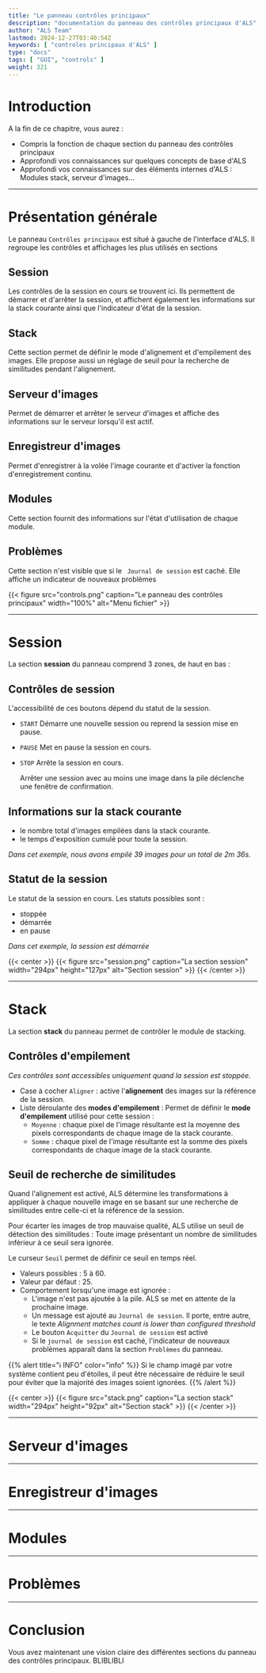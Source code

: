 ```yaml
---
title: "Le panneau contrôles principaux"
description: "documentation du panneau des contrôles principaux d'ALS"
author: "ALS Team"
lastmod: 2024-12-27T03:40:54Z
keywords: [ "controles principaux d'ALS" ]
type: "docs"
tags: [ "GUI", "controls" ]
weight: 321
---
```


# Introduction

A la fin de ce chapitre, vous aurez :

- Compris la fonction de chaque section du panneau des contrôles principaux
- Approfondi vos connaissances sur quelques concepts de base d'ALS
- Approfondi vos connaissances sur des éléments internes d'ALS : Modules stack, serveur d'images...

---

# Présentation générale

Le panneau `Contrôles principaux` est situé à gauche de l'interface d'ALS. Il regroupe les contrôles et affichages
les plus utilisés en sections

<div class="row">
  <div class="col-md-8">

## Session

Les contrôles de la session en cours se trouvent ici. Ils permettent de démarrer et d'arrêter la session, et affichent
également les informations sur la stack courante ainsi que l'indicateur d'état de la session.

## Stack

Cette section permet de définir le mode d'alignement et d'empilement des images. Elle propose aussi un réglage de seuil
pour la recherche de similitudes pendant l'alignement.

## Serveur d'images

Permet de démarrer et arrêter le serveur d'images et affiche des informations sur le serveur lorsqu'il est actif.

## Enregistreur d'images

Permet d'enregistrer à la volée l'image courante et d'activer la fonction d'enregistrement continu.

## Modules

Cette section fournit des informations sur l'état d'utilisation de chaque module.

## Problèmes

Cette section n'est visible que si le ` Journal de session` est caché. Elle affiche un indicateur de nouveaux problèmes

  </div>
  <div class="col-md-4 d-flex align-items-center justify-content-center">
    {{< figure src="controls.png" caption="Le panneau des contrôles principaux" width="100%" alt="Menu fichier" >}}
  </div>
</div>

--- 

# Session

La section **session** du panneau comprend 3 zones, de haut en bas :

<div class="row">
<div class="col-md-8">

## Contrôles de session

L'accessibilité de ces boutons dépend du statut de la session.

- `START` Démarre une nouvelle session ou reprend la session mise en pause.
- `PAUSE` Met en pause la session en cours.
- `STOP` Arrête la session en cours.

  Arrêter une session avec au moins une image dans la pile déclenche une fenêtre de confirmation.

## Informations sur la stack courante

- le nombre total d'images empilées dans la stack courante.
- le temps d'exposition cumulé pour toute la session.

_Dans cet exemple, nous avons empilé 39 images pour un total de 2m 36s._

## Statut de la session

Le statut de la session en cours. Les statuts possibles sont :

- stoppée
- démarrée
- en pause

_Dans cet exemple, la session est démarrée_

</div>
<div class="col-md-4 d-flex align-items-center justify-content-center">
{{< center >}}
{{< figure src="session.png"
caption="La section session"
width="294px"
height="127px"
alt="Section session" >}}
{{< /center >}}

</div>
</div>

---

# Stack

La section **stack** du panneau permet de contrôler le module de stacking.

<div class="row">
<div class="col-md-8">

## Contrôles d'empilement

_Ces contrôles sont accessibles uniquement quand la session est stoppée._

- Case à cocher `Aligner` : active l'**alignement** des images sur la référence de la session.
- Liste déroulante des **modes d'empilement** : Permet de définir le **mode d'empilement** utilisé pour cette session :
    - `Moyenne` : chaque pixel de l'image résultante est la moyenne des pixels correspondants de chaque image de la
      stack courante.
    - `Somme` : chaque pixel de l'image résultante est la somme des pixels correspondants de chaque image de la stack
      courante.

## Seuil de recherche de similitudes

Quand l'alignement est activé, ALS détermine les transformations à appliquer à chaque nouvelle image en se basant sur
une
recherche de similitudes entre celle-ci et la référence de la session.

Pour écarter les images de trop mauvaise qualité, ALS utilise un seuil de détection des similitudes : Toute image
présentant un nombre de similitudes inférieur à ce seuil sera ignorée.

Le curseur `Seuil` permet de définir ce seuil en temps réel.

- Valeurs possibles : 5 à 60.
- Valeur par défaut : 25.
- Comportement lorsqu'une image est ignorée :
    - L'image n'est pas ajoutée à la pile. ALS se met en attente de la prochaine image.
    - Un message est ajouté au `Journal de session`. Il porte, entre autre, le texte _Alignment matches count is lower
      than configured threshold_
    - Le bouton `Acquitter` du `Journal de session` est activé
    - Si le `journal de session` est caché, l'indicateur de nouveaux problèmes apparaît dans la section `Problèmes` du
      panneau.

{{% alert title="ℹ️ INFO" color="info" %}}
Si le champ imagé par votre système contient peu d'étoiles, il peut être nécessaire de réduire le seuil pour éviter que
la majorité des images soient ignorées.
{{% /alert %}}

</div>
<div class="col-md-4 d-flex align-items-center justify-content-center">
{{< center >}}
{{< figure src="stack.png"
caption="La section stack"
width="294px"
height="92px"
alt="Section stack" >}}
{{< /center >}}

</div>
</div>

---

# Serveur d'images

---

# Enregistreur d'images

---

# Modules

---

# Problèmes

---

# Conclusion

Vous avez maintenant une vision claire des différentes sections du panneau des contrôles principaux.
BLIBLIBLI
